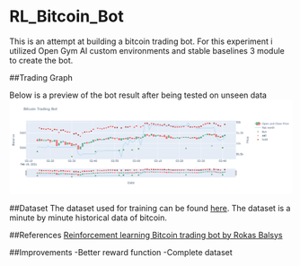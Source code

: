 # RL_Bitcoin_Bot

This is an attempt at building a bitcoin trading bot. For this experiment i utilized Open Gym AI custom environments and stable baselines 3 module to create the bot.

##Trading Graph

Below is a preview of the bot result after being tested on unseen data
![trading graph](/images/newplot.png)

##Dataset
The dataset used for training can be found [here](https://www.kaggle.com/mczielinski/bitcoin-historical-data). The dataset is a minute by minute historical data of bitcoin.

##References
[Reinforcement learning Bitcoin trading bot by Rokas Balsys](https://pylessons.com/RL-BTC-BOT-backbone/) 

##Improvements
-Better reward function
-Complete dataset
